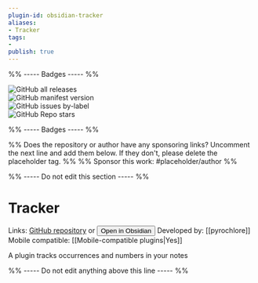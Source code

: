 ```yaml
---
plugin-id: obsidian-tracker
aliases:
- Tracker
tags: 
- 
publish: true
---
```


%% ----- Badges ----- %%

![GitHub all releases](https://img.shields.io/github/downloads/pyrochlore/obsidian-tracker/total?color=573E7A&logo=github&style=for-the-badge)   
![GitHub manifest version](https://img.shields.io/github/manifest-json/v/pyrochlore/obsidian-tracker?color=573E7A&logo=github&style=for-the-badge)   
![GitHub issues by-label](https://img.shields.io/github/issues/pyrochlore/obsidian-tracker/help%20wanted?color=573E7A&logo=github&style=for-the-badge)   
![GitHub Repo stars](https://img.shields.io/github/stars/pyrochlore/obsidian-tracker?color=573E7A&logo=github&style=for-the-badge)

%% ----- Badges ----- %%

%% Does the repository or author have any sponsoring links? Uncomment the next line and add them below. If they don't, please delete the placeholder tag. %%
%% Sponsor this work: #placeholder/author %%

%% ----- Do not edit this section ----- %%

# Tracker

Links: [GitHub repository](https://github.com/pyrochlore/obsidian-tracker) or [<button id=HH>Open in Obsidian</button>](obsidian://goto-plugin?id=obsidian-tracker)
Developed by: [[pyrochlore]]
Mobile compatible: [[Mobile-compatible plugins|Yes]]

A plugin tracks occurrences and numbers in your notes

%% ----- Do not edit anything above this line ----- %% 
